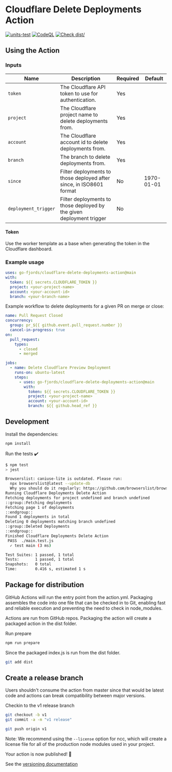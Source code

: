 # Cloudflare Delete Deployments Action

[![units-test](https://github.com/go-fjords/cloudflare-delete-deployments-action/actions/workflows/test.yml/badge.svg)](https://github.com/go-fjords/cloudflare-delete-deployments-action/actions/workflows/test.yml)
[![CodeQL](https://github.com/go-fjords/cloudflare-delete-deployments-action/actions/workflows/codeql-analysis.yml/badge.svg)](https://github.com/go-fjords/cloudflare-delete-deployments-action/actions/workflows/codeql-analysis.yml)
[![Check dist/](https://github.com/go-fjords/cloudflare-delete-deployments-action/actions/workflows/check-dist.yml/badge.svg)](https://github.com/go-fjords/cloudflare-delete-deployments-action/actions/workflows/check-dist.yml)

## Using the Action

### Inputs

| Name                 | Description                                                          | Required | Default    |
| -------------------- | -------------------------------------------------------------------- | -------- | ---------- |
| `token`              | The Cloudflare API token to use for authentication.                  | Yes      |            |
| `project`            | The Cloudflare project name to delete deployments from.              | Yes      |            |
| `account`            | The Cloudflare account id to delete deployments from.                | Yes      |            |
| `branch`             | The branch to delete deployments from.                               | Yes      |            |
| `since`              | Filter deployments to those deployed after since, in ISO8601 format  | No       | 1970-01-01 |
| `deployment_trigger` | Filter deployments to those deployed by the given deployment trigger | No       |            |

#### Token

Use the worker template as a base when generating the token in the Cloudflare dashboard.

### Example usage

```yaml
uses: go-fjords/cloudflare-delete-deployments-action@main
with:
  token: ${{ secrets.CLOUDFLARE_TOKEN }}
  project: <your-project-name>
  account: <your-account-id>
  branch: <your-branch-name>
```

Example workflow to delete deployments for a given PR on merge or close:

```yaml
name: Pull Request Closed
concurrency:
  group: pr_${{ github.event.pull_request.number }}
  cancel-in-progress: true
on:
  pull_request:
    types:
      - closed
      - merged

jobs:
  - name: Delete Cloudflare Preview Deployment
    runs-on: ubuntu-latest
    steps:
      - uses: go-fjords/cloudflare-delete-deployments-action@main
        with:
          token: ${{ secrets.CLOUDFLARE_TOKEN }}
          project: <your-project-name>
          account: <your-account-id>
          branch: ${{ github.head_ref }}
```

## Development

Install the dependencies:

```bash
npm install
```

Run the tests :heavy_check_mark:

```bash
$ npm test
> jest

Browserslist: caniuse-lite is outdated. Please run:
  npx browserslist@latest --update-db
  Why you should do it regularly: https://github.com/browserslist/browserslist#browsers-data-updating
Running Cloudflare Deployments Delete Action
Fetching deployments for project undefined and branch undefined
::group::Fetching deployments
Fetching page 1 of deployments
::endgroup::
Found 1 deployments in total
Deleting 0 deployments matching branch undefined
::group::Deleted Deployments
::endgroup::
Finished Cloudflare Deployments Delete Action
 PASS  ./main.test.js
  ✓ test main (3 ms)

Test Suites: 1 passed, 1 total
Tests:       1 passed, 1 total
Snapshots:   0 total
Time:        0.416 s, estimated 1 s
```

## Package for distribution

GitHub Actions will run the entry point from the action.yml.
Packaging assembles the code into one file that can be checked in to Git, enabling fast and reliable execution and preventing the need to check in node_modules.

Actions are run from GitHub repos.
Packaging the action will create a packaged action in the dist folder.

Run prepare

```bash
npm run prepare
```

Since the packaged index.js is run from the dist folder.

```bash
git add dist
```

## Create a release branch

Users shouldn't consume the action from master since that would be latest code and actions can break compatibility between major versions.

Checkin to the v1 release branch

```bash
git checkout -b v1
git commit -a -m "v1 release"
```

```bash
git push origin v1
```

Note: We recommend using the `--license` option for ncc, which will create a license file for all of the production node modules used in your project.

Your action is now published! :rocket:

See the [versioning documentation](https://github.com/actions/toolkit/blob/master/docs/action-versioning.md)
